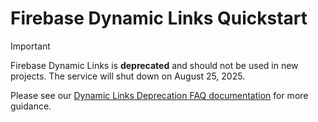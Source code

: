 Firebase Dynamic Links Quickstart
==============================

> [!IMPORTANT]
> Firebase Dynamic Links is **deprecated** and should not be used in new projects. The service will shut down on August 25, 2025.
>
> Please see our [Dynamic Links Deprecation FAQ documentation](https://firebase.google.com/support/dynamic-links-faq) for more guidance.

